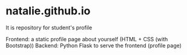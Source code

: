 # natalie.github.io

It is repository for student's profile

Frontend: a static profile page about yourself (HTML + CSS (with Bootstrap)) 
Backend: Python Flask to serve the frontend (profile page)
